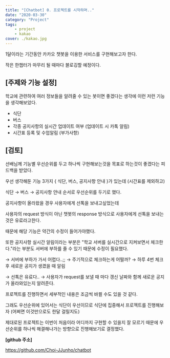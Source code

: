 ```yaml
---
title: "[Chatbot] 0. 프로젝트를 시작하며.."
date: "2020-03-30"
category: "Project"
tags:
    - project
    - kakao
cover: ./kakao.jpg
---
```



1달이라는 기간동안 카카오 챗봇을 이용한 서비스를 구현해보고자 한다.

작은 한챕터가 마무리 될 때마다 블로깅할 예정이다.



## [주제와 기능 설정]

학교에 관련하여 여러 정보들을 알려줄 수 있는 봇이면 좋겠다는 생각에 이런 저런 기능을 생각해보았다.

- 식단 
- 버스
- 각종 공지사항의 실시간 업데이트 여부 (업데이트 시 카톡 알림)
- 시간표 등록 및 수업알림 (부가사항)



## [검토]

선배님께 기능별 우선순위를 두고 하나씩 구현해보는것을 목표로 하는것이 좋겠다는 피드백을 받았다.

우선 생각해둔 기능 3가지 { 식단, 버스, 공지사항 안내 }가 있는데 (시간표를 제외하고)

식단 → 버스 → 공지사항 안내 순서로 우선순위를 두기로 했다.



공지사항이 올라왔을 경우 사용자에게 선톡을 보내고싶었는데

사용자의 request 방식이 아닌 챗봇의 response 방식으로 사용자에게 선톡을 보내는것은 유료라고한다.

때문에 해당 기능은 약간의 수정이 들어가야했다.



또한 공지사항 실시간 알림이라는 부분은 "학교 서버를 실시간으로 지켜보면서 체크한다."라는 부분도 서버에 부하를 줄 수 있기 때문에 수정이 필요했다.



→ 서버에 부하가 가서 어렵다..;; → 주기적으로 체크하는게 어떨까? → 하루 4번 체크 후 새로운 공지가 생겼을 때 알림

→ 선톡은 유료다.. → 사용자가 request를 보낼 때 마다 갱신 날짜와 함께 새로운 공지가 올라와있는지 알려준다.



프로젝트를 진행하면서 세부적인 내용은 조금씩 바뀔 수도 있을 것 같다.

그래도 우선순위에 있어서는 식단이 우선이므로 식단에 집중해서 프로젝트를 진행해보자 (어쩌면 이것만으로도 한달 걸릴지도)



제대로된 프로젝트는 이번이 처음이라 어디까지 구현할 수 있을지 잘 모르기 때문에 우선순위를 하나씩 해결해나가는 방향으로 진행해보기로 결정했다.



**[github 주소]**

https://github.com/Choi-JJunho/chatbot